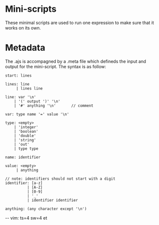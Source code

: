 
# Mini-scripts

These minimal scripts are used to run one expression to make sure that it
works on its own.

# Metadata

The .ajs is accompagned by a .meta file which defineds the input and
output for the mini-script. The syntax is as follow:

    start: lines

    lines: line
         | lines line

    line: var '\n'
        | '(' output ')' '\n'
        | '#' anything '\n'       // comment

    var: type name '=' value '\n'

    type: <empty>
        | 'integer'
        | 'boolean'
        | 'double'
        | 'string'
        | 'out'
        | type type

    name: identifier

    value: <empty>
         | anything

    // note: identifiers should not start with a digit
    identifier: [a-z]
              | [A-Z]
              | [0-9]
              | '_'
              | identifier identifier

    anything: (any character except '\n')

-- vim: ts=4 sw=4 et
